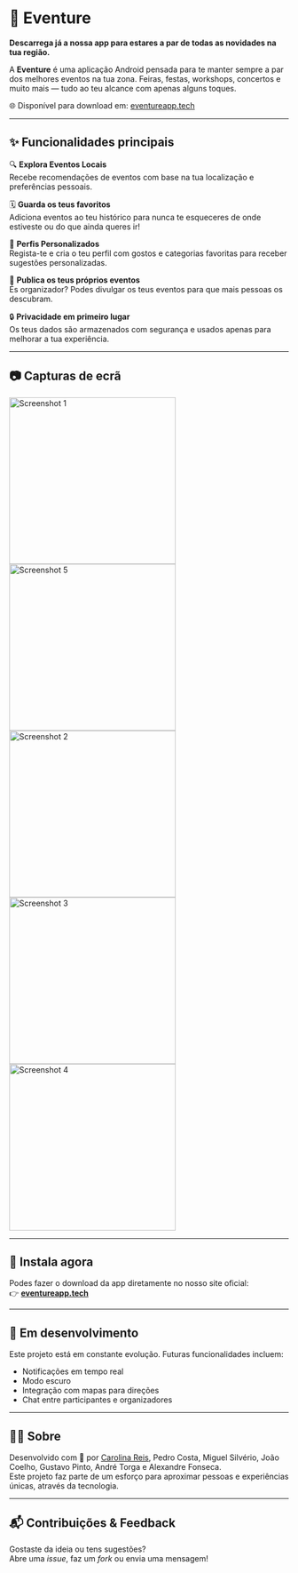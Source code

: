 # 📱 Eventure

**Descarrega já a nossa app para estares a par de todas as novidades na tua região.**

A **Eventure** é uma aplicação Android pensada para te manter sempre a par dos melhores eventos na tua zona. Feiras, festas, workshops, concertos e muito mais — tudo ao teu alcance com apenas alguns toques.

🌐 Disponível para download em: [eventureapp.tech](https://eventureapp.tech/)

---

## ✨ Funcionalidades principais

🔍 **Explora Eventos Locais**  
Recebe recomendações de eventos com base na tua localização e preferências pessoais.

🗓️ **Guarda os teus favoritos**  
Adiciona eventos ao teu histórico para nunca te esqueceres de onde estiveste ou do que ainda queres ir!

👤 **Perfis Personalizados**  
Regista-te e cria o teu perfil com gostos e categorias favoritas para receber sugestões personalizadas.

📢 **Publica os teus próprios eventos**  
És organizador? Podes divulgar os teus eventos para que mais pessoas os descubram.

🔒 **Privacidade em primeiro lugar**  
Os teus dados são armazenados com segurança e usados apenas para melhorar a tua experiência.

---

## 📷 Capturas de ecrã

<img src="https://github.com/user-attachments/assets/b8431099-ec34-4efa-b9e8-2d70c36790bb" alt="Screenshot 1" width="300"/>
<img src="https://github.com/user-attachments/assets/fce91742-8b4c-4a95-9015-04a84c20d494" alt="Screenshot 5" width="300"/>
<img src="https://github.com/user-attachments/assets/ea96aeab-bbb5-4928-87c5-74d733cfd98c" alt="Screenshot 2" width="300"/>
<img src="https://github.com/user-attachments/assets/948df85a-92e2-4a6b-b8e1-8c75a87ce735" alt="Screenshot 3" width="300"/>
<img src="https://github.com/user-attachments/assets/0730ff30-04fd-4338-a48b-cf09ef942acb" alt="Screenshot 4" width="300"/>

---

## 📲 Instala agora

Podes fazer o download da app diretamente no nosso site oficial:  
👉 [**eventureapp.tech**](https://eventureapp.tech/)

---

## 🚀 Em desenvolvimento

Este projeto está em constante evolução. Futuras funcionalidades incluem:
- Notificações em tempo real
- Modo escuro
- Integração com mapas para direções
- Chat entre participantes e organizadores

---

## 👩‍💻 Sobre

Desenvolvido com 💙 por [Carolina Reis](https://github.com/luanacarolinareis), Pedro Costa, Miguel Silvério, João Coelho, Gustavo Pinto, André Torga e Alexandre Fonseca.  
Este projeto faz parte de um esforço para aproximar pessoas e experiências únicas, através da tecnologia.

---

## 📬 Contribuições & Feedback

Gostaste da ideia ou tens sugestões?  
Abre uma _issue_, faz um _fork_ ou envia uma mensagem!
